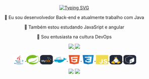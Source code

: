 <p align="center">
  <a href="https://git.io/typing-svg">
    <img src="https://readme-typing-svg.demolab.com?font=Fira+Code&weight=600&size=25&pause=1000&color=8e44ad &random=false&width=435&height=40&lines=Ol%C3%A1%2C+eu+sou+Guido+Santos!+%E2%98%95%F0%9F%92%BB%F0%9F%8C%9" alt="Typing SVG">
  </a>
</p>

<div align="center">
  
🔭 Eu sou desenvolvedor Back-end e atualmente trabalho com Java

🌱 Também estou estudando JavaSript e angular

💬 Sou entusiasta na cultura DevOps

</div>
<div align="center">
  <a href="https://github.com/Guidoladpzenox">
  <img height="150em" src="https://github-readme-stats.vercel.app/api?username=Guidoladpzenox&show_icons=true&theme=ambient_gradient&include_all_commits=true&count_private=true"/>
  <img height="150em" src="https://github-readme-stats.vercel.app/api/top-langs/?username=Guidoladpzenox&layout=compact&langs_count=7&theme=ambient_gradient"/>
</div>

<div style="display: inline_block" align="center"><br>
  <img align="center" alt="Java" height="30" width="40" src="https://raw.githubusercontent.com/devicons/devicon/master/icons/java/java-original.svg">
  <img align="center" alt="spring" height="30" width="40" src="https://raw.githubusercontent.com/devicons/devicon/master/icons/spring/spring-original.svg">
  <img align="center" alt="MySQL" height="30" width="40" src="https://raw.githubusercontent.com/tandpfun/skill-icons/65dea6c4eaca7da319e552c09f4cf5a9a8dab2c8/icons/MySQL-Dark.svg">
  <img align="center" alt="docker" height="30" width="40" src="https://raw.githubusercontent.com/devicons/devicon/master/icons/docker/docker-plain.svg">
  <img align="center" alt="HTML" height="30" width="40" src="https://raw.githubusercontent.com/devicons/devicon/master/icons/html5/html5-original.svg">
  <img align="center" alt="CSS" height="30" width="40" src="https://raw.githubusercontent.com/devicons/devicon/master/icons/css3/css3-original.svg">
  <img align="center" alt="Js" height="30" width="40" src="https://raw.githubusercontent.com/devicons/devicon/master/icons/javascript/javascript-plain.svg">
  <img align="center" alt="Mint" height="30" width="40" src="https://github.com/tandpfun/skill-icons/raw/main/icons/Linux-Dark.svg">
  <img align="center" alt="Mint" height="30" width="40" src="https://github.com/tandpfun/skill-icons/raw/main/icons/Bash-Dark.svg">

</div>

<p></p>
  <div align="center"> 
  <a href="https://www.instagram.com/guido.r.s/"><img src="https://img.shields.io/badge/-Instagram-%23E4405F?style=for-the-badge&logo=instagram&logoColor=white"></a>
  <a href="mailto:guidorosantos@gmailcom><img src="https://img.shields.io/badge/Gmail-D14836?style=for-the-badge&logo=gmail&logoColor=white"></a>
  <a href="https://www.linkedin.com/in/guidosantos/"><img src="https://img.shields.io/badge/-LinkedIn-%230077B5?style=for-the-badge&logo=linkedin&logoColor=white"></a> 
 
</div>




